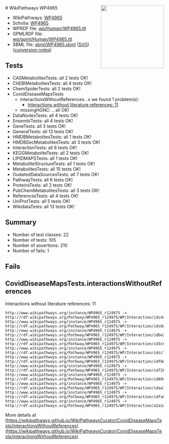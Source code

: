 <img style="float: right; width: 200px" src="../logo.png" />
# WikiPathways WP4965

* WikiPathways: [WP4965](https://identifiers.org/wikipathways:WP4965)
* Scholia: [WP4965](https://scholia.toolforge.org/wikipathways/WP4965)
* WPRDF file: [wp/Human/WP4965.ttl](../wp/Human/WP4965.ttl)
* GPMLRDF file: [wp/gpml/Human/WP4965.ttl](../wp/gpml/Human/WP4965.ttl)
* SBML file: [sbml/WP4965.sbml](../sbml/WP4965.sbml) ([SVG](../sbml/WP4965.svg)) ([conversion notes](../sbml/WP4965.txt))

## Tests
* CASMetabolitesTests: all 2 tests OK!
* ChEBIMetabolitesTests: all 4 tests OK!
* ChemSpiderTests: all 2 tests OK!
* CovidDiseaseMapsTests
    * interactionsWithoutReferences: .x we found 1 problem(s):
        * [Interactions without literature references: 11](#9701cce2)
    * missingHGNC: .. all OK!
* DataNodesTests: all 4 tests OK!
* EnsemblTests: all 4 tests OK!
* GeneTests: all 3 tests OK!
* GeneralTests: all 13 tests OK!
* HMDBMetabolitesTests: all 1 tests OK!
* HMDBSecMetabolitesTests: all 3 tests OK!
* InteractionTests: all 8 tests OK!
* KEGGMetaboliteTests: all 2 tests OK!
* LIPIDMAPSTests: all 1 tests OK!
* MetaboliteStructureTests: all 1 tests OK!
* MetabolitesTests: all 15 tests OK!
* OudatedDataSourcesTests: all 7 tests OK!
* PathwayTests: all 6 tests OK!
* ProteinsTests: all 2 tests OK!
* PubChemMetabolitesTests: all 3 tests OK!
* ReferencesTests: all 4 tests OK!
* UniProtTests: all 5 tests OK!
* WikidataTests: all 13 tests OK!


## Summary

* Number of test classes: 22
* Number of tests: 105
* Number of assertions: 210
* Number of fails: 1

## Fails

<a name="9701cce2" />

## CovidDiseaseMapsTests.interactionsWithoutReferences

Interactions without literature references: 11
```
http://www.wikipathways.org/instance/WP4965_r124975 -> http://rdf.wikipathways.org/Pathway/WP4965_r124975/WP/Interaction/idc4c8fdab
http://www.wikipathways.org/instance/WP4965_r124975 -> http://rdf.wikipathways.org/Pathway/WP4965_r124975/WP/Interaction/idc0a82d8
http://www.wikipathways.org/instance/WP4965_r124975 -> http://rdf.wikipathways.org/Pathway/WP4965_r124975/WP/Interaction/idbe2626c9
http://www.wikipathways.org/instance/WP4965_r124975 -> http://rdf.wikipathways.org/Pathway/WP4965_r124975/WP/Interaction/id3c85f717
http://www.wikipathways.org/instance/WP4965_r124975 -> http://rdf.wikipathways.org/Pathway/WP4965_r124975/WP/Interaction/idcc7fc0b6
http://www.wikipathways.org/instance/WP4965_r124975 -> http://rdf.wikipathways.org/Pathway/WP4965_r124975/WP/Interaction/idf8eda287
http://www.wikipathways.org/instance/WP4965_r124975 -> http://rdf.wikipathways.org/Pathway/WP4965_r124975/WP/Interaction/id7289f3b9
http://www.wikipathways.org/instance/WP4965_r124975 -> http://rdf.wikipathways.org/Pathway/WP4965_r124975/WP/Interaction/id69cfbf
http://www.wikipathways.org/instance/WP4965_r124975 -> http://rdf.wikipathways.org/Pathway/WP4965_r124975/WP/Interaction/idaa16182f
http://www.wikipathways.org/instance/WP4965_r124975 -> http://rdf.wikipathways.org/Pathway/WP4965_r124975/WP/Interaction/idfa0e6009
http://www.wikipathways.org/instance/WP4965_r124975 -> http://rdf.wikipathways.org/Pathway/WP4965_r124975/WP/Interaction/a2a1e
```

More details at [https://wikipathways.github.io/WikiPathwaysCurator/CovidDiseaseMapsTests/interactionsWithoutReferences](https://wikipathways.github.io/WikiPathwaysCurator/CovidDiseaseMapsTests/interactionsWithoutReferences)

